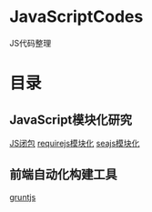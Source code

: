 # JavaScriptCodes

JS代码整理

# 目录

## JavaScript模块化研究

[JS闭包](https://github.com/hans007/JavaScriptCodes/tree/master/JS%E9%97%AD%E5%8C%85)
[requirejs模块化]()
[seajs模块化]()

## 前端自动化构建工具

[gruntjs]()
[]()
[]()
[]()
[]()
[]()
[]()
[]()
